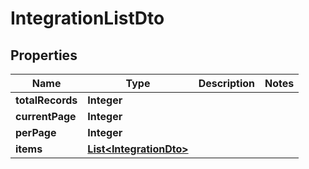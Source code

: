 # IntegrationListDto

## Properties
Name | Type | Description | Notes
------------ | ------------- | ------------- | -------------
**totalRecords** | **Integer** |  | 
**currentPage** | **Integer** |  | 
**perPage** | **Integer** |  | 
**items** | [**List&lt;IntegrationDto&gt;**](IntegrationDto.md) |  | 
